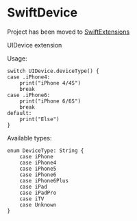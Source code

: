 # SwiftDevice

Project has been moved to [SwiftExtensions](https://github.com/avdyushin/SwiftExtensions)

UIDevice extension


Usage:

	switch UIDevice.deviceType() {
	case .iPhone4:
	    print("iPhone 4/4S")
	    break
	case .iPhone6:
	    print("iPhone 6/6S")
	    break
	default:
	    print("Else")
	}

Available types:

	enum DeviceType: String {
	    case iPhone
	    case iPhone4
	    case iPhone5
	    case iPhone6
	    case iPhone6Plus
	    case iPad
	    case iPadPro
	    case iTV
	    case Unknown
	}

